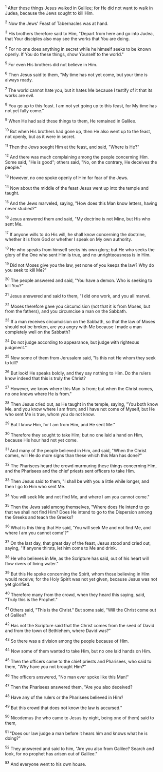 <sup>1</sup> 
After these things Jesus walked in Galilee; for He did not want to walk in Judea, because the Jews sought to kill Him. 

<sup>2</sup> 
Now the Jews' Feast of Tabernacles was at hand. 

<sup>3</sup> 
His brothers therefore said to Him, "Depart from here and go into Judea, that Your disciples also may see the works that You are doing. 

<sup>4</sup> 
For no one does anything in secret while he himself seeks to be known openly. If You do these things, show Yourself to the world." 

<sup>5</sup> 
For even His brothers did not believe in Him. 

<sup>6</sup> 
Then Jesus said to them, "My time has not yet come, but your time is always ready. 

<sup>7</sup> 
The world cannot hate you, but it hates Me because I testify of it that its works are evil. 

<sup>8</sup> 
You go up to this feast. I am not yet going up to this feast, for My time has not yet fully come." 

<sup>9</sup> 
When He had said these things to them, He remained in Galilee.

<sup>10</sup> 
But when His brothers had gone up, then He also went up to the feast, not openly, but as it were in secret. 

<sup>11</sup> 
Then the Jews sought Him at the feast, and said, "Where is He?" 

<sup>12</sup> 
And there was much complaining among the people concerning Him. Some said, "He is good"; others said, "No, on the contrary, He deceives the people." 

<sup>13</sup> 
However, no one spoke openly of Him for fear of the Jews. 

<sup>14</sup> 
Now about the middle of the feast Jesus went up into the temple and taught. 

<sup>15</sup> 
And the Jews marveled, saying, "How does this Man know letters, having never studied?" 

<sup>16</sup> 
Jesus answered them and said, "My doctrine is not Mine, but His who sent Me. 

<sup>17</sup> 
If anyone wills to do His will, he shall know concerning the doctrine, whether it is from God or whether I speak on My own authority. 

<sup>18</sup> 
He who speaks from himself seeks his own glory; but He who seeks the glory of the One who sent Him is true, and no unrighteousness is in Him. 

<sup>19</sup> 
Did not Moses give you the law, yet none of you keeps the law? Why do you seek to kill Me?" 

<sup>20</sup> 
The people answered and said, "You have a demon. Who is seeking to kill You?" 

<sup>21</sup> 
Jesus answered and said to them, "I did one work, and you all marvel. 

<sup>22</sup> 
Moses therefore gave you circumcision (not that it is from Moses, but from the fathers), and you circumcise a man on the Sabbath. 

<sup>23</sup> 
If a man receives circumcision on the Sabbath, so that the law of Moses should not be broken, are you angry with Me because I made a man completely well on the Sabbath? 

<sup>24</sup> 
Do not judge according to appearance, but judge with righteous judgment." 

<sup>25</sup> 
Now some of them from Jerusalem said, "Is this not He whom they seek to kill? 

<sup>26</sup> 
But look! He speaks boldly, and they say nothing to Him. Do the rulers know indeed that this is truly the Christ? 

<sup>27</sup> 
However, we know where this Man is from; but when the Christ comes, no one knows where He is from." 

<sup>28</sup> 
Then Jesus cried out, as He taught in the temple, saying, "You both know Me, and you know where I am from; and I have not come of Myself, but He who sent Me is true, whom you do not know. 

<sup>29</sup> 
But I know Him, for I am from Him, and He sent Me." 

<sup>30</sup> 
Therefore they sought to take Him; but no one laid a hand on Him, because His hour had not yet come. 

<sup>31</sup> 
And many of the people believed in Him, and said, "When the Christ comes, will He do more signs than these which this Man has done?" 

<sup>32</sup> 
The Pharisees heard the crowd murmuring these things concerning Him, and the Pharisees and the chief priests sent officers to take Him. 

<sup>33</sup> 
Then Jesus said to them, "I shall be with you a little while longer, and then I go to Him who sent Me. 

<sup>34</sup> 
You will seek Me and not find Me, and where I am you cannot come." 

<sup>35</sup> 
Then the Jews said among themselves, "Where does He intend to go that we shall not find Him? Does He intend to go to the Dispersion among the Greeks and teach the Greeks? 

<sup>36</sup> 
What is this thing that He said, 'You will seek Me and not find Me, and where I am you cannot come'?" 

<sup>37</sup> 
On the last day, that great day of the feast, Jesus stood and cried out, saying, "If anyone thirsts, let him come to Me and drink. 

<sup>38</sup> 
He who believes in Me, as the Scripture has said, out of his heart will flow rivers of living water." 

<sup>39</sup> 
But this He spoke concerning the Spirit, whom those believing in Him would receive; for the Holy Spirit was not yet given, because Jesus was not yet glorified.

<sup>40</sup> 
Therefore many from the crowd, when they heard this saying, said, "Truly this is the Prophet." 

<sup>41</sup> 
Others said, "This is the Christ." But some said, "Will the Christ come out of Galilee? 

<sup>42</sup> 
Has not the Scripture said that the Christ comes from the seed of David and from the town of Bethlehem, where David was?" 

<sup>43</sup> 
So there was a division among the people because of Him. 

<sup>44</sup> 
Now some of them wanted to take Him, but no one laid hands on Him.

<sup>45</sup> 
Then the officers came to the chief priests and Pharisees, who said to them, "Why have you not brought Him?" 

<sup>46</sup> 
The officers answered, "No man ever spoke like this Man!" 

<sup>47</sup> 
Then the Pharisees answered them, "Are you also deceived? 

<sup>48</sup> 
Have any of the rulers or the Pharisees believed in Him? 

<sup>49</sup> 
But this crowd that does not know the law is accursed." 

<sup>50</sup> 
Nicodemus (he who came to Jesus by night, being one of them) said to them, 

<sup>51</sup> 
"Does our law judge a man before it hears him and knows what he is doing?" 

<sup>52</sup> 
They answered and said to him, "Are you also from Galilee? Search and look, for no prophet has arisen out of Galilee." 

<sup>53</sup> 
And everyone went to his own house.